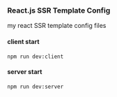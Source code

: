 ### React.js SSR Template Config

my react SSR template config files

#### client start

    npm run dev:client 
    
#### server start

    npm run dev:server
    
